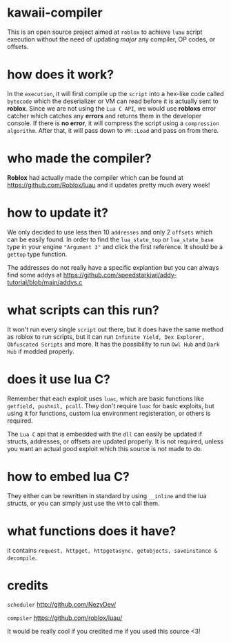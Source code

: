 # kawaii-compiler

This is an open source project aimed at `roblox` to achieve `luau` script execution without the need of updating *major* any compiler, OP codes, or offsets.

# how does it work?

In the `execution`, it will first compile up the `script` into a hex-like code called `bytecode` which the deserializer or VM can read before it is actually sent to **roblox**. Since we are not using the `Lua C API`, we would use **robloxs** error catcher which catches any **errors** and returns them in the developer console. If there is **no error**, it will compress the script using a `compression algorithm`. After that, it will pass down to ``VM::Load`` and pass on from there.

# who made the compiler?

**Roblox** had actually made the compiler which can be found at https://github.com/Roblox/luau and it updates pretty much every week!

# how to update it?

We only decided to use less then 10 `addresses` and only 2 `offsets` which can be easily found. In order to find the `lua_state_top` or `lua_state_base` type in your engine `"Argument 3"` and click the first reference. It should be a `gettop` type function.

The addresses do not really have a specific explantion but you can always find some addys at https://github.com/speedstarkiwi/addy-tutorial/blob/main/addys.c

# what scripts can this run?

It won't run every single `script` out there, but it does have the same method as roblox to run scripts, but it can run `Infinite Yield, Dex Explorer, Obfuscated Scripts` and more. It has the possibility to run `Owl Hub` and `Dark Hub` if modded properly.

# does it use lua C?

Remember that each exploit uses `luac`, which are basic functions like `getfield, pushnil, pcall`. They don't require `luac` for basic exploits, but using it for functions, custom lua environment registeration, or others is required.

The `Lua C` api that is embedded with the `dll` can easily be updated if structs, addresses, or offsets are updated properly. It is not required, unless you want an actual good exploit which this source is not made to do.

# how to embed lua C?

They either can be rewritten in standard by using `__inline` and the lua structs, or you can simply just use the `VM` to call them.

# what functions does it have?

it contains `request, httpget, httpgetasync, getobjects, saveinstance & decompile`.

# credits

`scheduler` http://github.com/NezyDev/

`compiler` https://github.com/roblox/luau/

It would be really cool if you credited me if you used this source <3!
